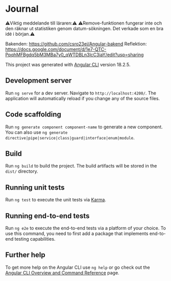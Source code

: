 # Journal

⚠️Viktig meddelande till läraren:⚠️
⚠️Remove-funktionen fungerar inte och den räknar ut statistiken genom datum-sökningen. Det verkade som en bra idé i början.⚠️

Bakenden: https://github.com/csro23ei/Angular-bakend
Reflektion: https://docs.google.com/document/d/1e7-QTC-PpqhMFBgdq5bM3MBa7y0_qWTDBLn3lcC3iaY/edit?usp=sharing






This project was generated with [Angular CLI](https://github.com/angular/angular-cli) version 18.2.5.

## Development server

Run `ng serve` for a dev server. Navigate to `http://localhost:4200/`. The application will automatically reload if you change any of the source files.

## Code scaffolding

Run `ng generate component component-name` to generate a new component. You can also use `ng generate directive|pipe|service|class|guard|interface|enum|module`.

## Build

Run `ng build` to build the project. The build artifacts will be stored in the `dist/` directory.

## Running unit tests

Run `ng test` to execute the unit tests via [Karma](https://karma-runner.github.io).

## Running end-to-end tests

Run `ng e2e` to execute the end-to-end tests via a platform of your choice. To use this command, you need to first add a package that implements end-to-end testing capabilities.

## Further help

To get more help on the Angular CLI use `ng help` or go check out the [Angular CLI Overview and Command Reference](https://angular.dev/tools/cli) page.



